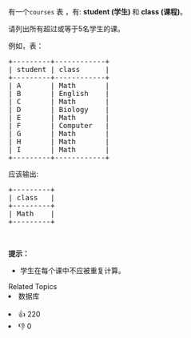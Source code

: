 <p>有一个<code>courses</code> 表 ，有: <strong>student&nbsp;(学生) </strong>和 <strong>class (课程)</strong>。</p>

<p>请列出所有超过或等于5名学生的课。</p>

<p>例如，表：</p>

<pre>+---------+------------+
| student | class      |
+---------+------------+
| A       | Math       |
| B       | English    |
| C       | Math       |
| D       | Biology    |
| E       | Math       |
| F       | Computer   |
| G       | Math       |
| H       | Math       |
| I       | Math       |
+---------+------------+
</pre>

<p>应该输出:</p>

<pre>+---------+
| class   |
+---------+
| Math    |
+---------+
</pre>

<p>&nbsp;</p>

<p><strong>提示：</strong></p>

<ul>
	<li>学生在每个课中不应被重复计算。</li>
</ul>
<div><div>Related Topics</div><div><li>数据库</li></div></div><br><div><li>👍 220</li><li>👎 0</li></div>